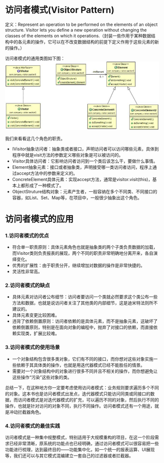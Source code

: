 # 访问者模式(Visitor Pattern) 
定义：Represent an operation to be performed on the elements of an object structure. Visitor lets you define a new operation without changing the classes of the elements on which it operations.（封装一些作用于某种数据结构中的各元素的操作，它可以在不改变数据结构的前提下定义作用于这些元素的新的操作。）  


访问者模式的通用类图如下图：  
![Alt text](visitor.jpg "访问者模式类图")

我们来看看这几个角色的职责。

- IVisitor抽象访问者：抽象类或者接口，声明访问者可以访问哪些元素，具体到程序中就是visit方法的参数定义哪些对象是可以被访问的。
- Visitor具体访问者：它影响访问者访问到一个类后该怎么干，要做什么事情。
- Element抽象元素：接口或者抽象类，声明接受哪一类访问者访问，程序上通过accept方法中的参数来定义的。
- ConcreteElement具体元素：实现accept方法，通常是visitor.visit(this)，基本上都形成了一种模式了。
- ObjectStruture结构对象：元素产生者，一般容纳在多个不同类、不同接口的容器，如List、Set、Map等，在项目中，一般很少抽象出这个角色。


# 访问者模式的应用
### 1.访问者模式的优点
 * 符合单一职责原则：具体元素角色也就是抽象类的两个子类负责数据的加载，而Visitor类则负责报表的展现，两个不同的职责非常明确地分离开来，各自演绎变化。
 * 优秀的扩展性：由于职责分开，继续增加对数据的操作是非常快捷的。
 * 灵活性非常高。


### 2.访问者模式的缺点 
 * 具体元素对访问者公布细节：访问者要访问一个类就必然要求这个类公布一些方法和数据，也就是说访问者关注了其他类的内部细节，这是迪米特法则所不建议的。
 * 具体元素变更比较困难。
 * 违背了依赖倒置原则：访问者依赖的是具体元素，而不是抽象元素，这破坏了依赖倒置原则，特别是在面向对象的编程中，抛弃了对接口的依赖，而直接依赖实现类，扩展比较难。


### 3.访问者模式的使用场景
 * 一个对象结构包含很多类对象，它们有不同的接口，而你想对这些对象实施一些依赖于其具体类的操作，也就是用迭代器模式已经不能胜任的情景。
 * 需要对一个对象结构中的对象进行很多不同并且不相关的操作，而你想避免让这些操作“污染”这些对象的类。


总结一下，在这种地方你一定要考虑使用访问者模式：业务规则要求遍历多个不同的对象。这本书也是访问者模式出发点，迭代器模式只能访问同类或同接口的数据，而访问者模式是对迭代器模式的扩充，可以遍历不同的对象，然后执行不同的操作，也就是针对访问的对象不同，执行不同操作。访问者模式还有一个用途，就是冲动拦截器角色。  

 
### 4.访问者模式的最佳实践
访问者模式是一种集中规整模式，特别适用于大规模重构的项目，在这一个阶段需求已经非常清晰，原系统的功能点也已经明确，通过访问者模式可以很容易把一些功能进行梳理，达到最终目的——功能集中化，如一个统一的报表运算、UI展现等，我们还可以与其它模式混编建立一套自己的过滤器或者拦截器。 